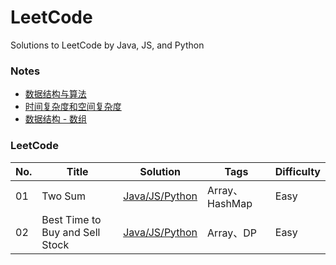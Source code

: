 # LeetCode

Solutions to LeetCode by Java, JS, and Python

### Notes

- [数据结构与算法](https://github.com/donnapersonal/LeetCode/blob/main/notes/data_structure_and_algorithm.md)
- [时间复杂度和空间复杂度](https://github.com/donnapersonal/LeetCode/blob/main/notes/time_space_complexity.md)
- [数据结构 - 数组](https://github.com/donnapersonal/LeetCode/blob/main/notes/array_basics.md)

### LeetCode

|	No. |	Title |	Solution | Tags | Difficulty |
|	--- |	--- | --- | --- | --- |
|	01 | Two Sum | [Java/JS/Python](https://github.com/donnapersonal/LeetCode/blob/main/solutions/01.two_sum.md) | Array、HashMap | Easy |
|	02 | Best Time to Buy and Sell Stock | [Java/JS/Python](https://github.com/donnapersonal/LeetCode/blob/main/solutions/02.best_time_to_buy_and_sell_stock.md) | Array、DP | Easy |
